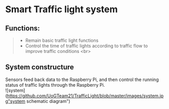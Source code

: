 Smart Traffic light system
=========
## Functions:
>* Remain basic traffic light functions
>* Control the time of traffic lights according to traffic flow to improve traffic conditions
\<br> 
## System constructure
Sensors feed back data to the Raspberry Pi, and then control the running status of traffic lights through the Raspberry Pi. <br>
![system](https://github.com/UoGTeam21/TrafficLight/blob/master/images/system.jpg"system schematic diagram")

